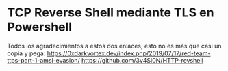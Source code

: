 # TCP Reverse Shell mediante TLS en Powershell

Todos los agradecimientos a estos dos enlaces, esto no es más que casi un copia y pega:
https://0xdarkvortex.dev/index.php/2019/07/17/red-team-ttps-part-1-amsi-evasion/
https://github.com/3v4Si0N/HTTP-revshell

